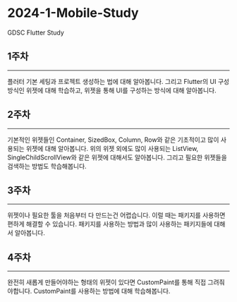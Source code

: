 # 2024-1-Mobile-Study
GDSC Flutter Study

## 1주차

---

플러터 기본 세팅과 프로젝트 생성하는 법에 대해 알아봅니다. 그리고 Flutter의 UI 구성 방식인 위젯에 대해 학습하고,  위젯을 통해 UI를 구성하는 방식에 대해 알아봅니다.

## 2주차

---

기본적인 위젯들인 Container, SizedBox, Column, Row와 같은 기초적이고 많이 사용되는 위젯에 대해 알아봅니다.
위의 위젯 외에도 많이 사용되는 ListView, SingleChildScrollView와 같은 위젯에 대해서도 알아봅니다.
그리고 필요한 위젯들을 검색하는 방법도 학습해봅니다.

## 3주차

---

위젯이나 필요한 툴을 처음부터 다 만드는건 어렵습니다. 이럴 때는 패키지를 사용하면 편하게 해결할 수 있습니다. 패키지를 사용하는 방법과 많이 사용하는 패키지들에 대해서 알아봅니다.

## 4주차

---

완전히 새롭게 만들어야하는 형태의 위젯이 있다면 CustomPaint를 통해 직접 그려줘야합니다. CustomPaint를 사용하는 방법에 대해 학습해봅니다.
